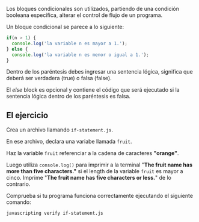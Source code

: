 Los bloques condicionales son utilizados, partiendo de una condición booleana específica, alterar el control de flujo de un programa.

Un bloque condicional se parece a lo siguiente:

```js
if(n > 1) {
  console.log('la variable n es mayor a 1.');
} else {
  console.log('la variable n es menor o igual a 1.');
}
```

Dentro de los paréntesis debes ingresar una sentencia lógica, significa que deberá ser verdadera (true) o falsa (false).

El *else* block es opcional y contiene el código que será ejecutado si la sentencia lógica dentro de los paréntesis es falsa.

## El ejercicio

Crea un archivo llamando `if-statement.js`.

En ese archivo, declara una variabe llamada `fruit`.

Haz la variable `fruit` referenciar a la cadena de caracteres **"orange"**.

Luego utiliza `console.log()` para imprimir a la terminal "**The fruit name has more than five characters."** si el length de la variable `fruit` es mayor a cinco.
Imprime "**The fruit name has five characters or less.**" de lo contrario.

Comprueba si tu programa funciona correctamente ejecutando el siguiente comando:

```bash
javascripting verify if-statement.js
```
